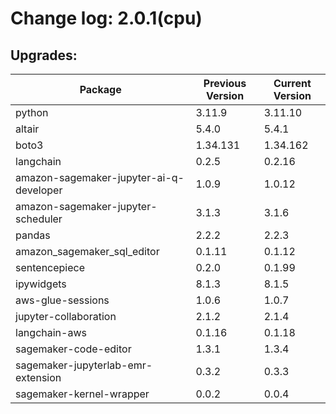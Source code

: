 # Change log: 2.0.1(cpu)

## Upgrades: 

Package | Previous Version | Current Version
---|---|---
python|3.11.9|3.11.10
altair|5.4.0|5.4.1
boto3|1.34.131|1.34.162
langchain|0.2.5|0.2.16
amazon-sagemaker-jupyter-ai-q-developer|1.0.9|1.0.12
amazon-sagemaker-jupyter-scheduler|3.1.3|3.1.6
pandas|2.2.2|2.2.3
amazon_sagemaker_sql_editor|0.1.11|0.1.12
sentencepiece|0.2.0|0.1.99
ipywidgets|8.1.3|8.1.5
aws-glue-sessions|1.0.6|1.0.7
jupyter-collaboration|2.1.2|2.1.4
langchain-aws|0.1.16|0.1.18
sagemaker-code-editor|1.3.1|1.3.4
sagemaker-jupyterlab-emr-extension|0.3.2|0.3.3
sagemaker-kernel-wrapper|0.0.2|0.0.4

